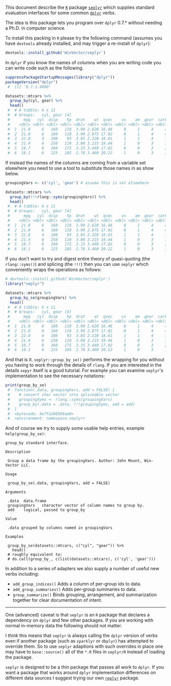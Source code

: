 <!-- README.md is generated from README.Rmd. Please edit that file -->
This document describe the [`R`](https://www.r-project.org) package [`seplyr`](https://github.com/WinVector/seplyr) which supplies *s*tandard *e*valuation interfaces for some common [`dplyr`](https://CRAN.R-project.org/package=dplyr) verbs.

The idea is this package lets you program over `dplyr` 0.7.\* without needing a Ph.D. in computer science.

To install this packing in `R` please try the following command (assumes you have `devtools` already installed, and may trigger a re-install of `dplyr`):

``` r
devtools::install_github('WinVector/seplyr')
```

In `dplyr` if you know the names of columns when you are writing code you can write code such as the following.

``` r
suppressPackageStartupMessages(library("dplyr"))
packageVersion("dplyr")
 #  [1] '0.7.1.9000'

datasets::mtcars %>% 
  group_by(cyl, gear) %>% 
  head()
 #  # A tibble: 6 x 11
 #  # Groups:   cyl, gear [4]
 #      mpg   cyl  disp    hp  drat    wt  qsec    vs    am  gear  carb
 #    <dbl> <dbl> <dbl> <dbl> <dbl> <dbl> <dbl> <dbl> <dbl> <dbl> <dbl>
 #  1  21.0     6   160   110  3.90 2.620 16.46     0     1     4     4
 #  2  21.0     6   160   110  3.90 2.875 17.02     0     1     4     4
 #  3  22.8     4   108    93  3.85 2.320 18.61     1     1     4     1
 #  4  21.4     6   258   110  3.08 3.215 19.44     1     0     3     1
 #  5  18.7     8   360   175  3.15 3.440 17.02     0     0     3     2
 #  6  18.1     6   225   105  2.76 3.460 20.22     1     0     3     1
```

If instead the names of the columns are coming from a variable set elsewhere you need to use a tool to substitute those names in as show below.

``` r
groupingVars <- c('cyl', 'gear') # assume this is set elsewhere

datasets::mtcars %>% 
  group_by(!!!rlang::syms(groupingVars)) %>% 
  head()
 #  # A tibble: 6 x 11
 #  # Groups:   cyl, gear [4]
 #      mpg   cyl  disp    hp  drat    wt  qsec    vs    am  gear  carb
 #    <dbl> <dbl> <dbl> <dbl> <dbl> <dbl> <dbl> <dbl> <dbl> <dbl> <dbl>
 #  1  21.0     6   160   110  3.90 2.620 16.46     0     1     4     4
 #  2  21.0     6   160   110  3.90 2.875 17.02     0     1     4     4
 #  3  22.8     4   108    93  3.85 2.320 18.61     1     1     4     1
 #  4  21.4     6   258   110  3.08 3.215 19.44     1     0     3     1
 #  5  18.7     8   360   175  3.15 3.440 17.02     0     0     3     2
 #  6  18.1     6   225   105  2.76 3.460 20.22     1     0     3     1
```

If you don't want to try and digest entire theory of quasi-quoting (the `rlang::syms()`) and splicing (the `!!!`) then you can use `seplyr` which conveniently wraps the operations as follows:

``` r
# devtools::install_github('WinVector/seplyr')
library("seplyr")

datasets::mtcars %>% 
  group_by_se(groupingVars) %>% 
  head()
 #  # A tibble: 6 x 11
 #  # Groups:   cyl, gear [4]
 #      mpg   cyl  disp    hp  drat    wt  qsec    vs    am  gear  carb
 #    <dbl> <dbl> <dbl> <dbl> <dbl> <dbl> <dbl> <dbl> <dbl> <dbl> <dbl>
 #  1  21.0     6   160   110  3.90 2.620 16.46     0     1     4     4
 #  2  21.0     6   160   110  3.90 2.875 17.02     0     1     4     4
 #  3  22.8     4   108    93  3.85 2.320 18.61     1     1     4     1
 #  4  21.4     6   258   110  3.08 3.215 19.44     1     0     3     1
 #  5  18.7     8   360   175  3.15 3.440 17.02     0     0     3     2
 #  6  18.1     6   225   105  2.76 3.460 20.22     1     0     3     1
```

And that is it. `seplyr::group_by_se()` performs the wrapping for you without you having to work through the details of `rlang`. If you are interested in the details `sepyr` itself is a good tutorial. For example you can examine `seplyr`'s implementation to see the necessary notations:

``` r
print(group_by_se)
 #  function(.data, groupingVars, add = FALSE) {
 #    # convert char vector into spliceable vector
 #    groupingSyms <- rlang::syms(groupingVars)
 #    group_by(.data = .data, !!!groupingSyms, add = add)
 #  }
 #  <bytecode: 0x7fa208508ae0>
 #  <environment: namespace:seplyr>
```

And of course we try to supply some usable help entries, example `help(group_by_se)`:

    group_by standard interface.

    Description

     Group a data frame by the groupingVars. Author: John Mount, Win-Vector LLC.

    Usage

     group_by_se(.data, groupingVars, add = FALSE)
     
    Arguments

     .data  data.frame
     groupingVars   character vector of column names to group by.
     add    logical, passed to group_by
     
    Value

     .data grouped by columns named in groupingVars

    Examples

     group_by_se(datasets::mtcars, c("cyl", "gear")) %>%
       head()
     # roughly equivalent to:
     # do.call(group_by_, c(list(datasets::mtcars), c('cyl', 'gear')))

In addition to a series of adapters we also supply a number of useful new verbs including:

-   `add_group_indices()` Adds a column of per-group ids to data.
-   `add_group_summaries()` Adds per-group summaries to data.
-   `group_summarize()` Binds grouping, arrangement, and summarization together for clear documentation of intent.

------------------------------------------------------------------------

One (advanced) caveat is that `seplyr` is an `R` package that declares a dependency on `dplyr` and few other packages. If you are working with normal in-memory data the following should not matter.

I *think* this means that `seplyr` is always calling the `dplyr` version of verbs even if another package (such as `sparklyr` or `dbplyr`) has attempted to override them. So to use `seplyr` adaptions with such overrides in place one may have to `base::source()` all of the `*.R` files in `seplyr/R` instead of loading the package.

`seplyr` is designed to be a thin package that passes all work to `dplyr`. If you want a package that works around `dplyr` implementation differences on different data sources I suggest trying our own [`replyr`](https://CRAN.R-project.org/package=replyr) package.
